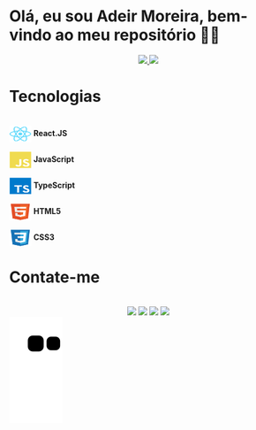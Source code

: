 # Olá, eu sou Adeir Moreira, bem-vindo ao meu repositório 👋🤝

<div align="center">
  <a href="https://github.com/AdeirMoreira">
  <img height="180em" src="https://github-readme-stats.vercel.app/api?username=AdeirMoreira&show_icons=true&theme=tokyonight&include_all_commits=true&count_private=true"/>
  <img height="180em" src="https://github-readme-stats.vercel.app/api/top-langs/?username=AdeirMoreira&layout=compact&langs_count=7&theme=tokyonight"/>
  </a>
</div>

# Tecnologias
<div style="display: inline_block">
  <div style="display: inline_block"><br>
    <img align="center" alt="adeir-React" height="30" width="40" src="https://raw.githubusercontent.com/devicons/devicon/master/icons/react/react-original.svg">
    <b>React.JS</b>
  </div >
  <div style="display: inline_block"><br>
    <img align="center" alt="adeir-Js" height="30" width="40" src="https://raw.githubusercontent.com/devicons/devicon/master/icons/javascript/javascript-plain.svg">
    <b>JavaScript</b>
  </div >
  <div style="display: inline_block"><br>
    <img align="center" alt="adeir-Ts" height="30" width="40" src="https://raw.githubusercontent.com/devicons/devicon/master/icons/typescript/typescript-plain.svg">
    <b>TypeScript</b>
  </div >
  <div style="display: inline_block"><br>
    <img align="center" alt="adeir-HTML" height="30" width="40" src="https://raw.githubusercontent.com/devicons/devicon/master/icons/html5/html5-original.svg">
    <b>HTML5</b>
  </div >
  <div style="display: inline_block"><br>
    <img align="center" alt="adeir-CSS" height="30" width="40" src="https://raw.githubusercontent.com/devicons/devicon/master/icons/css3/css3-original.svg">
    <b>CSS3</b>
  </div >
</div>
  
# Contate-me
  
<div style="display: inline_block" align="center" ><br>
 <a href="https://www.linkedin.com/in/adeir-moreira-5492431b9/" target="_blank"><img src="https://img.shields.io/badge/LinkedIn-0077B5?style=for-the-badge&logo=linkedin&logoColor=white" target="_blank"></a>
  <a href="mailto:adeir.maia@hotmail.com" target="_blank"><img src="https://img.shields.io/badge/-Hotmail-0078D4?style=for-the-badge&logo=microsoft-outlook&logoColor=white" target="_blank"></a>
 	<a href="https://www.instagram.com/adeirmaia/" target="_blank"><img src="https://img.shields.io/badge/Instagram-E4405F?style=for-the-badge&logo=instagram&logoColor=white" target="_blank"></a>
  <a href = "https://www.facebook.com/nen.rock/" target="_blank" ><img src="https://img.shields.io/badge/Facebook-1877F2?style=for-the-badge&logo=facebook&logoColor=white" target="_blank"></a>
</div>
<div>
  <img src="https://github.com/AdeirMoreira/AdeirMoreira/blob/output/github-contribution-grid-snake.svg" alt="cobrinha"/>
</div
